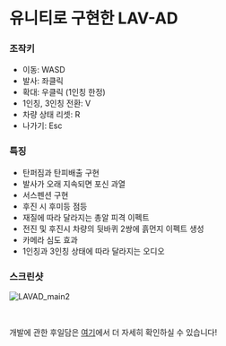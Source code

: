 # **유니티로 구현한 LAV-AD**

### 조작키

- 이동: WASD
- 발사: 좌클릭
- 확대: 우클릭 (1인칭 한정)
- 1인칭, 3인칭 전환: V
- 차량 상태 리셋: R
- 나가기: Esc

### 특징

- 탄퍼짐과 탄피배출 구현
- 발사가 오래 지속되면 포신 과열
- 서스펜션 구현
- 후진 시 후미등 점등
- 재질에 따라 달라지는 총알 피격 이펙트
- 전진 및 후진시 차량의 뒷바퀴 2쌍에 흙먼지 이펙트 생성
- 카메라 심도 효과
- 1인칭과 3인칭 상태에 따라 달라지는 오디오

### 스크린샷

![LAVAD_main2](https://github.com/kiw6024/LAV-AD/assets/96360829/4f7f529a-0ab5-4025-af15-9df1f6e60d67)

<br>

개발에 관한 후일담은 [여기](https://kiw6024.github.io/posts/LAV/)에서 더 자세히 확인하실 수 있습니다!